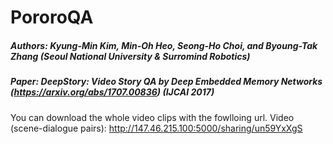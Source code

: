 # PororoQA

##### Authors: Kyung-Min Kim, Min-Oh Heo, Seong-Ho Choi, and Byoung-Tak Zhang (Seoul National University & Surromind Robotics)
##### Paper: DeepStory: Video Story QA by Deep Embedded Memory Networks (https://arxiv.org/abs/1707.00836) (IJCAI 2017)

You can download the whole video clips with the fowlloing url.
Video (scene-dialogue pairs): http://147.46.215.100:5000/sharing/un59YxXgS
